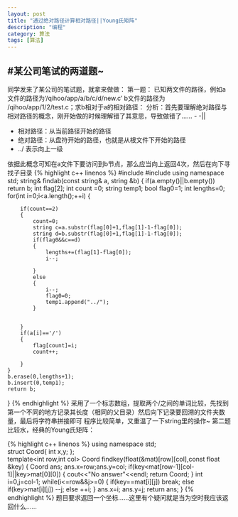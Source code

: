 ```yaml
---
layout: post
title: "通过绝对路径计算相对路径||Young氏矩阵"
description: "编程"
category: 算法
tags: [算法]
--- 
```



#某公司笔试的两道题~
-----

同学发来了某公司的笔试题，就拿来做做：
第一题：
已知两文件的路径，例如a文件的路径为‘/qihoo/app/a/b/c/d/new.c’ b文件的路径为
/qihoo/app/1/2/test.c；求b相对于a的相对路径：
分析：首先要理解绝对路径与相对路径的概念，刚开始做的时候理解错了其意思，导致做错了…… - -||
* 相对路径：从当前路径开始的路径
* 绝对路径：从盘符开始的路径，也就是从根文件下开始的路径
* ../ 表示向上一级

依据此概念可知在a文件下要访问到b节点，那么应当向上返回4次，然后在向下寻找子目录
{% highlight c++ linenos %}
#include<iostream>
#include<string>
using namespace std;
string& findab(const string& a, string &b)
{
	if(a.empty()||b.empty())
		return b;
	int flag[2];
	int count =0;
	string temp1;
	bool flag0=1;
	int lengths=0;
	for(int i=0;i<a.length();++i)
	{
	
		if(count==2)
		{
			count=0;
			string c=a.substr(flag[0]+1,flag[1]-1-flag[0]);
			string d=b.substr(flag[0]+1,flag[1]-1-flag[0]);
			if(flag0&&c==d)
			{
				lengths+=(flag[1]-flag[0]);
				i--;
				
			}
			else
			{	
				i--;
				flag0=0;
				temp1.append("../");
			}
			
				
		}
		if(a[i]=='/')
		{
			flag[count]=i;
			count++;

		}
	}
	b.erase(0,lengths+1);
	b.insert(0,temp1);
	return b;
}
{% endhighlight %}
采用了一个标志数组，提取两个/之间的单词比较，先找到第一个不同的地方记录其长度（相同的父目录）然后向下记录要回溯的文件夹数量，最后将字符串拼接即可
程序比较简单，又重温了一下string里的操作~
第二题比较水，经典的Young氏矩阵：

{% highlight c++ linenos %}
using namespace std;    
struct Coord{
	int x,y;
};  
template<int row,int col>
Coord findkey(float(&mat)[row][col],const float &key)
{
	Coord ans;
	ans.x=row;ans.y=col;
	if(key<mat[row-1][col-1]||key>mat[0][0])
	{
		cout<<"No answer"<<endl;
		return Coord;
	}
	int i=0,j=col-1;
	while(i<=row&&j>=0)
	{
		if(key==mat[i][j]) break;
		else if(key>mat[i][j])
			--j;
		else
			++i;
	}
	ans.x=i;
	ans.y=j;
	return ans;
}
{% endhighlight %}
题目要求返回一个坐标……这里有个疑问就是当为空时我应该返回什么……
